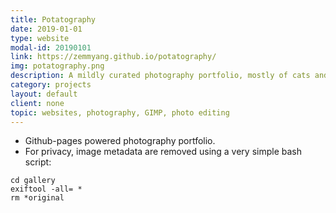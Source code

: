 ```yaml
---
title: Potatography
date: 2019-01-01
type: website
modal-id: 20190101
link: https://zemmyang.github.io/potatography/
img: potatography.png
description: A mildly curated photography portfolio, mostly of cats and scenery.
category: projects
layout: default
client: none
topic: websites, photography, GIMP, photo editing
---
```


* Github-pages powered photography portfolio.
* For privacy, image metadata are removed using a very simple bash script:
~~~~
cd gallery
exiftool -all= *
rm *original
~~~~
